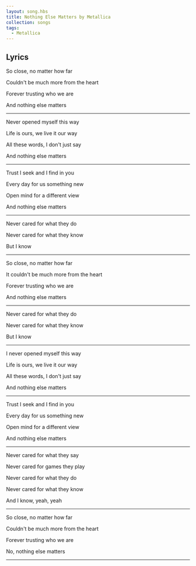 ```yaml
---
layout: song.hbs
title: Nothing Else Matters by Metallica
collection: songs
tags:
  - Metallica
---
```


<awesome-auto-scroller duration="3"></awesome-auto-scroller>

## Lyrics

So close, no matter how far

Couldn't be much more from the heart

Forever trusting who we are

And nothing else matters

---

Never opened myself this way

Life is ours, we live it our way

All these words, I don't just say

And nothing else matters

---

Trust I seek and I find in you

Every day for us something new

Open mind for a different view

And nothing else matters

---

Never cared for what they do

Never cared for what they know

But I know

---

So close, no matter how far

It couldn't be much more from the heart

Forever trusting who we are

And nothing else matters

---

Never cared for what they do

Never cared for what they know

But I know

---

I never opened myself this way

Life is ours, we live it our way

All these words, I don't just say

And nothing else matters

---

Trust I seek and I find in you

Every day for us something new

Open mind for a different view

And nothing else matters

---

Never cared for what they say

Never cared for games they play

Never cared for what they do

Never cared for what they know

And I know, yeah, yeah

---

So close, no matter how far

Couldn't be much more from the heart

Forever trusting who we are

No, nothing else matters

---

<awesome-auto-scroller-end></awesome-auto-scroller-end>


<awesome-music-score data-src="./nothing-else-matters-metallica.gp3"></awesome-music-score>
